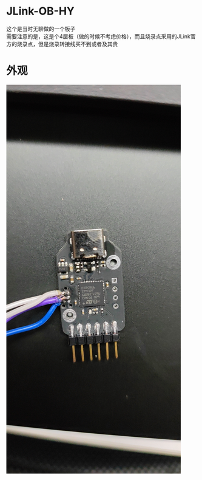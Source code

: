 # JLink-OB-HY
这个是当时无聊做的一个板子  
需要注意的是，这是个4层板（做的时候不考虑价格），而且烧录点采用的JLink官方的烧录点，但是烧录转接线买不到或者及其贵

# 外观
![image](https://github.com/HanYuan-1996/JLink-OB-HY/blob/master/Image/Image.jpg)